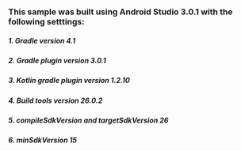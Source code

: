 ### This sample was built using Android Studio 3.0.1 with the following setttings:
##### 1. Gradle version 4.1
##### 2. Gradle plugin version 3.0.1
##### 3. Kotlin gradle plugin version 1.2.10
##### 4. Build tools version 26.0.2
##### 5. compileSdkVersion and targetSdkVersion 26
##### 6. minSdkVersion 15
